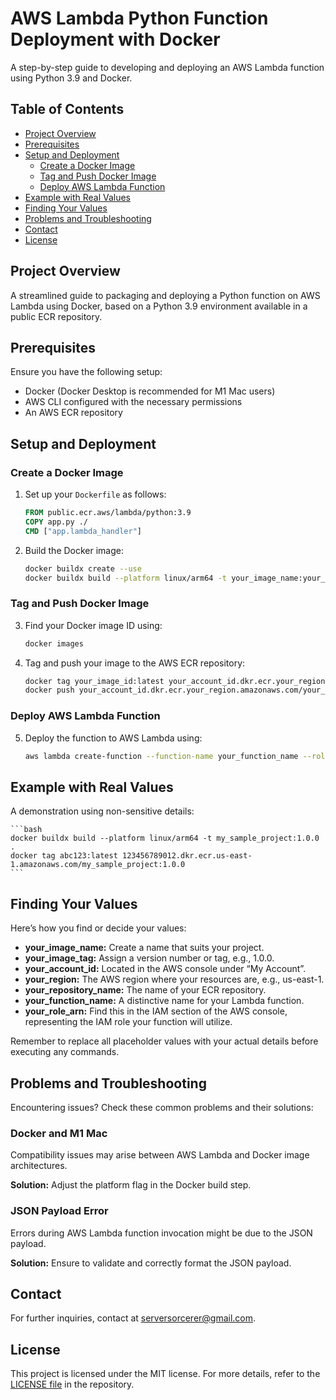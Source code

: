 # AWS Lambda Python Function Deployment with Docker

A step-by-step guide to developing and deploying an AWS Lambda function using Python 3.9 and Docker.

## **Table of Contents**

- [Project Overview](#project-overview)
- [Prerequisites](#prerequisites)
- [Setup and Deployment](#setup-and-deployment)
  - [Create a Docker Image](#create-a-docker-image)
  - [Tag and Push Docker Image](#tag-and-push-docker-image)
  - [Deploy AWS Lambda Function](#deploy-aws-lambda-function)
- [Example with Real Values](#example-with-real-values)
- [Finding Your Values](#finding-your-values)
- [Problems and Troubleshooting](#problems-and-troubleshooting)
- [Contact](#contact)
- [License](#license)

## **Project Overview**

A streamlined guide to packaging and deploying a Python function on AWS Lambda using Docker, based on a Python 3.9 environment available in a public ECR repository.

## **Prerequisites**

Ensure you have the following setup:

- Docker (Docker Desktop is recommended for M1 Mac users)
- AWS CLI configured with the necessary permissions
- An AWS ECR repository

## **Setup and Deployment**

### **Create a Docker Image**

1. Set up your `Dockerfile` as follows:

    ```dockerfile
    FROM public.ecr.aws/lambda/python:3.9
    COPY app.py ./
    CMD ["app.lambda_handler"]
    ```

2. Build the Docker image:

    ```bash
    docker buildx create --use
    docker buildx build --platform linux/arm64 -t your_image_name:your_image_tag .
    ```

### **Tag and Push Docker Image**

3. Find your Docker image ID using:

    ```bash
    docker images
    ```

4. Tag and push your image to the AWS ECR repository:

    ```bash
    docker tag your_image_id:latest your_account_id.dkr.ecr.your_region.amazonaws.com/your_repository_name:your_image_tag
    docker push your_account_id.dkr.ecr.your_region.amazonaws.com/your_repository_name:your_image_tag
    ```

### **Deploy AWS Lambda Function**

5. Deploy the function to AWS Lambda using:

    ```bash
    aws lambda create-function --function-name your_function_name --role your_role_arn --code image-uri=your_account_id.dkr.ecr.your_region.amazonaws.com/your_repository_name:your_image_tag --package-type Image
    ```

## **Example with Real Values**

A demonstration using non-sensitive details:

    ```bash
    docker buildx build --platform linux/arm64 -t my_sample_project:1.0.0 .
    docker tag abc123:latest 123456789012.dkr.ecr.us-east-1.amazonaws.com/my_sample_project:1.0.0
    ```

## **Finding Your Values**

Here’s how you find or decide your values:

- **your_image_name:** Create a name that suits your project.
- **your_image_tag:** Assign a version number or tag, e.g., 1.0.0.
- **your_account_id:** Located in the AWS console under “My Account”.
- **your_region:** The AWS region where your resources are, e.g., us-east-1.
- **your_repository_name:** The name of your ECR repository.
- **your_function_name:** A distinctive name for your Lambda function.
- **your_role_arn:** Find this in the IAM section of the AWS console, representing the IAM role your function will utilize.

Remember to replace all placeholder values with your actual details before executing any commands.

## **Problems and Troubleshooting**

Encountering issues? Check these common problems and their solutions:

### **Docker and M1 Mac**

Compatibility issues may arise between AWS Lambda and Docker image architectures.

**Solution:** Adjust the platform flag in the Docker build step.

### **JSON Payload Error**

Errors during AWS Lambda function invocation might be due to the JSON payload.

**Solution:** Ensure to validate and correctly format the JSON payload.

## **Contact**

For further inquiries, contact at [serversorcerer@gmail.com](mailto:serversorcerer@gmail.com).

## **License**

This project is licensed under the MIT license. For more details, refer to the [LICENSE file](./LICENSE) in the repository.
